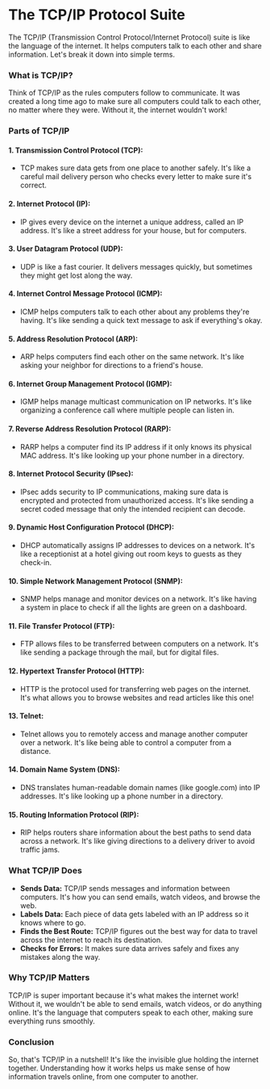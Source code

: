 # The TCP/IP Protocol Suite

The TCP/IP (Transmission Control Protocol/Internet Protocol) suite is like the language of the internet. It helps computers talk to each other and share information. Let's break it down into simple terms.

### What is TCP/IP?

Think of TCP/IP as the rules computers follow to communicate. It was created a long time ago to make sure all computers could talk to each other, no matter where they were. Without it, the internet wouldn't work!

### Parts of TCP/IP

#### 1. Transmission Control Protocol (TCP):
   - TCP makes sure data gets from one place to another safely. It's like a careful mail delivery person who checks every letter to make sure it's correct.

#### 2. Internet Protocol (IP):
   - IP gives every device on the internet a unique address, called an IP address. It's like a street address for your house, but for computers.

#### 3. User Datagram Protocol (UDP):
   - UDP is like a fast courier. It delivers messages quickly, but sometimes they might get lost along the way.

#### 4. Internet Control Message Protocol (ICMP):
   - ICMP helps computers talk to each other about any problems they're having. It's like sending a quick text message to ask if everything's okay.

#### 5. Address Resolution Protocol (ARP):
   - ARP helps computers find each other on the same network. It's like asking your neighbor for directions to a friend's house.

#### 6. Internet Group Management Protocol (IGMP):
   - IGMP helps manage multicast communication on IP networks. It's like organizing a conference call where multiple people can listen in.

#### 7. Reverse Address Resolution Protocol (RARP):
   - RARP helps a computer find its IP address if it only knows its physical MAC address. It's like looking up your phone number in a directory.

#### 8. Internet Protocol Security (IPsec):
   - IPsec adds security to IP communications, making sure data is encrypted and protected from unauthorized access. It's like sending a secret coded message that only the intended recipient can decode.

#### 9. Dynamic Host Configuration Protocol (DHCP):
   - DHCP automatically assigns IP addresses to devices on a network. It's like a receptionist at a hotel giving out room keys to guests as they check-in.

#### 10. Simple Network Management Protocol (SNMP):
   - SNMP helps manage and monitor devices on a network. It's like having a system in place to check if all the lights are green on a dashboard.

#### 11. File Transfer Protocol (FTP):
   - FTP allows files to be transferred between computers on a network. It's like sending a package through the mail, but for digital files.

#### 12. Hypertext Transfer Protocol (HTTP):
   - HTTP is the protocol used for transferring web pages on the internet. It's what allows you to browse websites and read articles like this one!

#### 13. Telnet:
   - Telnet allows you to remotely access and manage another computer over a network. It's like being able to control a computer from a distance.

#### 14. Domain Name System (DNS):
   - DNS translates human-readable domain names (like google.com) into IP addresses. It's like looking up a phone number in a directory.

#### 15. Routing Information Protocol (RIP):
   - RIP helps routers share information about the best paths to send data across a network. It's like giving directions to a delivery driver to avoid traffic jams.

### What TCP/IP Does

- **Sends Data:** TCP/IP sends messages and information between computers. It's how you can send emails, watch videos, and browse the web.
- **Labels Data:** Each piece of data gets labeled with an IP address so it knows where to go.
- **Finds the Best Route:** TCP/IP figures out the best way for data to travel across the internet to reach its destination.
- **Checks for Errors:** It makes sure data arrives safely and fixes any mistakes along the way.

### Why TCP/IP Matters

TCP/IP is super important because it's what makes the internet work! Without it, we wouldn't be able to send emails, watch videos, or do anything online. It's the language that computers speak to each other, making sure everything runs smoothly.

### Conclusion

So, that's TCP/IP in a nutshell! It's like the invisible glue holding the internet together. Understanding how it works helps us make sense of how information travels online, from one computer to another.
